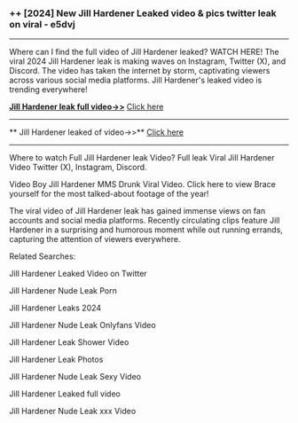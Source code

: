 ### ++ [2024] New  Jill Hardener Leaked video & pics twitter leak on viral - e5dvj
----------

Where can I find the full video of  Jill Hardener leaked? WATCH HERE! The viral 2024  Jill Hardener leak is making waves on Instagram, Twitter (X), and Discord. The video has taken the internet by storm, captivating viewers across various social media platforms.  Jill Hardener's leaked video is trending everywhere!


**[ Jill Hardener leak full video->>](http://wildbook.top/wildbook8git)** [Click here](http://wildbook.top/wildbook8git)

----------


** Jill Hardener leaked of video->>** [Click here](http://wildbook.top/wildbook8git)

----------


Where to watch Full  Jill Hardener leak Video? Full leak Viral  Jill Hardener Video Twitter (X), Instagram, Discord.

Video Boy  Jill Hardener MMS Drunk Viral Video. Click here to view Brace yourself for the most talked-about footage of the year!

The viral video of  Jill Hardener leak has gained immense views on fan accounts and social media platforms. Recently circulating clips feature  Jill Hardener in a surprising and humorous moment while out running errands, capturing the attention of viewers everywhere.




Related Searches:

 Jill Hardener Leaked Video on Twitter

 Jill Hardener Nude Leak Porn

 Jill Hardener Leaks 2024

 Jill Hardener Nude Leak Onlyfans Video

 Jill Hardener Leak Shower Video

 Jill Hardener Leak Photos

 Jill Hardener Nude Leak Sexy Video

 Jill Hardener Leaked full video

 Jill Hardener Nude Leak xxx Video

